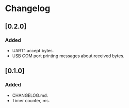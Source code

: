 # Changelog

## [0.2.0]

### Added

- UART1 accept bytes.
- USB COM port printing messages about received bytes.

## [0.1.0]

### Added

- CHANGELOG.md.
- Timer counter, ms.